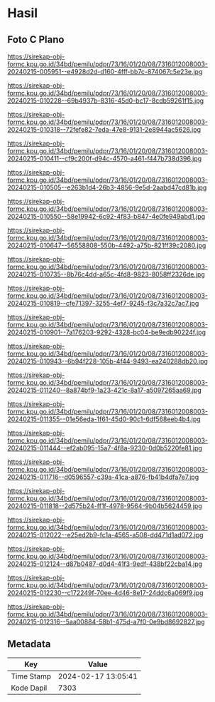# Hasil

## Foto C Plano

https://sirekap-obj-formc.kpu.go.id/34bd/pemilu/pdpr/73/16/01/20/08/7316012008003-20240215-005951--e4928d2d-d160-4fff-bb7c-874067c5e23e.jpg

https://sirekap-obj-formc.kpu.go.id/34bd/pemilu/pdpr/73/16/01/20/08/7316012008003-20240215-010228--69b4937b-8316-45d0-bc17-8cdb59261f15.jpg

https://sirekap-obj-formc.kpu.go.id/34bd/pemilu/pdpr/73/16/01/20/08/7316012008003-20240215-010318--72fefe82-7eda-47e8-9131-2e8944ac5626.jpg

https://sirekap-obj-formc.kpu.go.id/34bd/pemilu/pdpr/73/16/01/20/08/7316012008003-20240215-010411--cf9c200f-d94c-4570-a461-f447b738d396.jpg

https://sirekap-obj-formc.kpu.go.id/34bd/pemilu/pdpr/73/16/01/20/08/7316012008003-20240215-010505--e263b1d4-26b3-4856-9e5d-2aabd47cd81b.jpg

https://sirekap-obj-formc.kpu.go.id/34bd/pemilu/pdpr/73/16/01/20/08/7316012008003-20240215-010550--58e19942-6c92-4f83-b847-4e0fe949abd1.jpg

https://sirekap-obj-formc.kpu.go.id/34bd/pemilu/pdpr/73/16/01/20/08/7316012008003-20240215-010647--56558808-550b-4492-a75b-821ff39c2080.jpg

https://sirekap-obj-formc.kpu.go.id/34bd/pemilu/pdpr/73/16/01/20/08/7316012008003-20240215-010735--8b76c4dd-a65c-4fd8-9823-8058ff2326de.jpg

https://sirekap-obj-formc.kpu.go.id/34bd/pemilu/pdpr/73/16/01/20/08/7316012008003-20240215-010819--cfe71397-3255-4ef7-9245-f3c7a32c7ac7.jpg

https://sirekap-obj-formc.kpu.go.id/34bd/pemilu/pdpr/73/16/01/20/08/7316012008003-20240215-010901--7a176203-9292-4328-bc04-be9edb90224f.jpg

https://sirekap-obj-formc.kpu.go.id/34bd/pemilu/pdpr/73/16/01/20/08/7316012008003-20240215-010943--6b94f228-105b-4f44-9493-ea240288db20.jpg

https://sirekap-obj-formc.kpu.go.id/34bd/pemilu/pdpr/73/16/01/20/08/7316012008003-20240215-011240--8a874bf9-1a23-421c-8a17-a5097265aa69.jpg

https://sirekap-obj-formc.kpu.go.id/34bd/pemilu/pdpr/73/16/01/20/08/7316012008003-20240215-011355--01e56eda-1f61-45d0-90c1-6df568eeb4b4.jpg

https://sirekap-obj-formc.kpu.go.id/34bd/pemilu/pdpr/73/16/01/20/08/7316012008003-20240215-011444--ef2ab095-15a7-4f8a-9230-0d0b5220fe81.jpg

https://sirekap-obj-formc.kpu.go.id/34bd/pemilu/pdpr/73/16/01/20/08/7316012008003-20240215-011716--d0596557-c39a-41ca-a876-fb41b4dfa7e7.jpg

https://sirekap-obj-formc.kpu.go.id/34bd/pemilu/pdpr/73/16/01/20/08/7316012008003-20240215-011818--2d575b24-ff1f-4978-9564-9b04b5624459.jpg

https://sirekap-obj-formc.kpu.go.id/34bd/pemilu/pdpr/73/16/01/20/08/7316012008003-20240215-012022--e25ed2b9-fc1a-4565-a508-dd471d1ad072.jpg

https://sirekap-obj-formc.kpu.go.id/34bd/pemilu/pdpr/73/16/01/20/08/7316012008003-20240215-012124--d87b0487-d0d4-41f3-9edf-438bf22cba14.jpg

https://sirekap-obj-formc.kpu.go.id/34bd/pemilu/pdpr/73/16/01/20/08/7316012008003-20240215-012230--c172249f-70ee-4d46-8e17-24ddc6a069f9.jpg

https://sirekap-obj-formc.kpu.go.id/34bd/pemilu/pdpr/73/16/01/20/08/7316012008003-20240215-012316--5aa00884-58b1-475d-a7f0-0e9bd8692827.jpg


## Metadata

| Key        | Value               |
| ---------- | ------------------- |
| Time Stamp | 2024-02-17 13:05:41 |
| Kode Dapil | 7303                |



